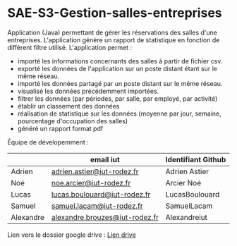 # SAE-S3-Gestion-salles-entreprises
Application (Java) permettant de gérer les réservations des salles d'une entreprises. L'application génère un rapport de statistique en fonction de différent filtre utilisé. 
L'application permet :
- importé les informations concernants des salles à partir de fichier csv.
- exporté les données de l'application sur un poste distant étant sur le même réseau.
- importé les données partagé par un poste distant sur le même réseau.
- visualisé les données précédemment importées.
- filtrer les données (par périodes, par salle, par employé, par activité)
- établir un classement des données
- réalisation de statistique sur les données (moyenne par jour, semaine, pourcentage d'occupation des salles)
- généré un rapport format pdf

Équipe de dévelopemment :

|             | email iut     | Identifiant Github | 
|-------------|---------------|---------------|
| Adrien | adrien.astier@iut-rodez.fr | Adrien Astier |
| Noé | noe.arcier@iut-rodez.fr | Arcier Noé |
| Lucas | lucas.boulouard@iut-rodez.fr | LucasBoulouard |
| Samuel | samuel.lacam@iut-rodez.fr | SamuelLacam |
| Alexandre   | alexandre.brouzes@iut-rodez.fr | Alexandreiut  | 


Lien vers le dossier google drive : [Lien drive](https://drive.google.com/drive/folders/0ABZxIVAYBVO2Uk9PVA)

